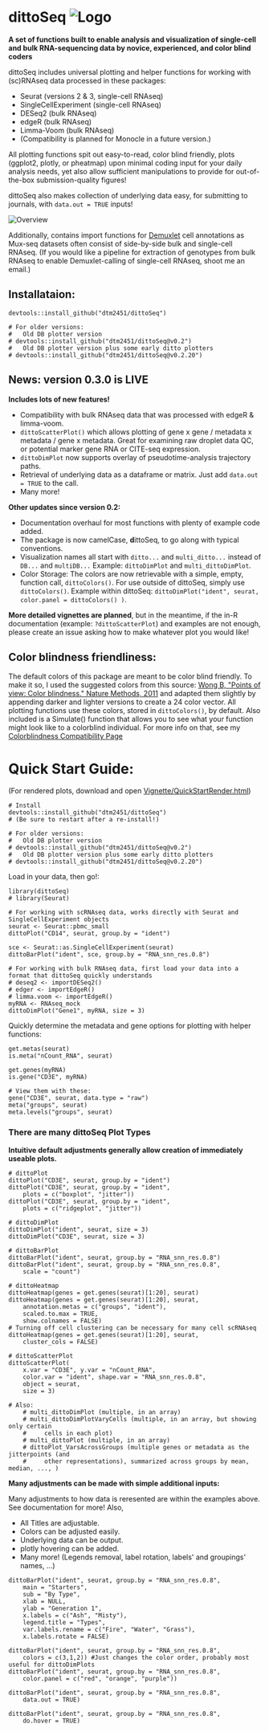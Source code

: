 # dittoSeq ![Logo](Vignette/dittoLogo_mini.png)

**A set of functions built to enable analysis and visualization of single-cell and bulk RNA-sequencing data by novice, experienced, and color blind coders**

dittoSeq includes universal plotting and helper functions for working with (sc)RNAseq data processed in these packages:

- Seurat (versions 2 & 3, single-cell RNAseq)
- SingleCellExperiment (single-cell RNAseq)
- DESeq2 (bulk RNAseq)
- edgeR (bulk RNAseq)
- Limma-Voom (bulk RNAseq)
- (Compatibility is planned for Monocle in a future version.)

All plotting functions spit out easy-to-read, color blind friendly, plots (ggplot2, plotly, or pheatmap) upon minimal coding input for your daily analysis needs, yet also allow sufficient manipulations to provide for out-of-the-box submission-quality figures!

dittoSeq also makes collection of underlying data easy, for submitting to journals, with `data.out = TRUE` inputs!

![Overview](Vignette/dittoSeq.gif)

Additionally, contains import functions for [Demuxlet](https://github.com/statgen/demuxlet) cell annotations as Mux-seq datasets often consist of side-by-side bulk and single-cell RNAseq.  (If you would like a pipeline for extraction of genotypes from bulk RNAseq to enable Demuxlet-calling of single-cell RNAseq, shoot me an email.)

## Installataion:

```
devtools::install_github("dtm2451/dittoSeq")

# For older versions:
#   Old DB plotter version
# devtools::install_github("dtm2451/dittoSeq@v0.2")
#   Old DB plotter version plus some early ditto plotters
# devtools::install_github("dtm2451/dittoSeq@v0.2.20")
```

## News: version 0.3.0 is LIVE

**Includes lots of new features!**

  - Compatibility with bulk RNAseq data that was processed with edgeR & limma-voom.
  - `dittoScatterPlot()` which allows plotting of gene x gene / metadata x metadata / gene x metadata.  Great for examining raw droplet data QC, or potential marker gene RNA or CITE-seq expression.
  - `dittoDimPlot` now supports overlay of pseudotime-analysis trajectory paths.
  - Retrieval of underlying data as a dataframe or matrix.  Just add `data.out = TRUE` to the call.
  - Many more!

**Other updates since version 0.2:**

- Documentation overhaul for most functions with plenty of example code added.
- The package is now camelCase, **d**ittoSeq, to go along with typical conventions.
- Visualization names all start with `ditto...` and `multi_ditto...` instead of `DB...` and `multiDB...` Example: `dittoDimPlot` and `multi_dittoDimPlot`.
- Color Storage: The colors are now retrievable with a simple, empty, function call, `dittoColors()`.  For use outside of dittoSeq, simply use `dittoColors()`.  Example within dittoSeq: `dittoDimPlot("ident", seurat, color.panel = dittoColors() )`.

**More detailed vignettes are planned**, but in the meantime, if the in-R documentation (example: `?dittoScatterPlot`) and examples are not enough, please create an issue asking how to make whatever plot you would like!

## Color blindness friendliness:

The default colors of this package are meant to be color blind friendly.  To make it so, I used the suggested colors from this source: [Wong B, "Points of view: Color blindness." Nature Methods, 2011](https://www.nature.com/articles/nmeth.1618) and adapted them slightly by appending darker and lighter versions to create a 24 color vector. All plotting functions use these colors, stored in `dittoColors()`, by default. Also included is a Simulate() function that allows you to see what your function might look like to a colorblind individual. For more info on that, see my [Colorblindness Compatibility Page](ColorblindCompatibility)

# Quick Start Guide:

(For rendered plots, download and open [Vignette/QuickStartRender.html](Vignette/QuickStartRender.html))

```{r}
# Install
devtools::install_github("dtm2451/dittoSeq")
# (Be sure to restart after a re-install!)
```

```{r}
# For older versions:
#   Old DB plotter version
# devtools::install_github("dtm2451/dittoSeq@v0.2")
#   Old DB plotter version plus some early ditto plotters
# devtools::install_github("dtm2451/dittoSeq@v0.2.20")
```

Load in your data, then go!:

```{r}
library(dittoSeq)
# library(Seurat)

# For working with scRNAseq data, works directly with Seurat and SingleCellExperiment objects
seurat <- Seurat::pbmc_small
dittoPlot("CD14", seurat, group.by = "ident")

sce <- Seurat::as.SingleCellExperiment(seurat)
dittoBarPlot("ident", sce, group.by = "RNA_snn_res.0.8")

# For working with bulk RNAseq data, first load your data into a format that dittoSeq quickly understands
# deseq2 <- importDESeq2()
# edger <- importEdgeR()
# limma.voom <- importEdgeR()
myRNA <- RNAseq_mock
dittoDimPlot("Gene1", myRNA, size = 3)
```

Quickly determine the metadata and gene options for plotting with helper functions:

```{r}
get.metas(seurat)
is.meta("nCount_RNA", seurat)

get.genes(myRNA)
is.gene("CD3E", myRNA)

# View them with these:
gene("CD3E", seurat, data.type = "raw")
meta("groups", seurat)
meta.levels("groups", seurat)
```

### There are many dittoSeq Plot Types

**Intuitive default adjustments generally allow creation of immediately useable plots.**

```{r}
# dittoPlot
dittoPlot("CD3E", seurat, group.by = "ident")
dittoPlot("CD3E", seurat, group.by = "ident",
    plots = c("boxplot", "jitter"))
dittoPlot("CD3E", seurat, group.by = "ident",
    plots = c("ridgeplot", "jitter"))

# dittoDimPlot
dittoDimPlot("ident", seurat, size = 3)
dittoDimPlot("CD3E", seurat, size = 3)

# dittoBarPlot
dittoBarPlot("ident", seurat, group.by = "RNA_snn_res.0.8")
dittoBarPlot("ident", seurat, group.by = "RNA_snn_res.0.8",
    scale = "count")

# dittoHeatmap
dittoHeatmap(genes = get.genes(seurat)[1:20], seurat)
dittoHeatmap(genes = get.genes(seurat)[1:20], seurat,
    annotation.metas = c("groups", "ident"),
    scaled.to.max = TRUE,
    show.colnames = FALSE)
# Turning off cell clustering can be necessary for many cell scRNAseq
dittoHeatmap(genes = get.genes(seurat)[1:20], seurat,
    cluster_cols = FALSE)

# dittoScatterPlot
dittoScatterPlot(
    x.var = "CD3E", y.var = "nCount_RNA",
    color.var = "ident", shape.var = "RNA_snn_res.0.8",
    object = seurat,
    size = 3)

# Also:
    # multi_dittoDimPlot (multiple, in an array)
    # multi_dittoDimPlotVaryCells (multiple, in an array, but showing only certain
    #     cells in each plot)
    # multi_dittoPlot (multiple, in an array)
    # dittoPlot_VarsAcrossGroups (multiple genes or metadata as the jitterpoints (and
    #     other representations), summarized across groups by mean, median, ..., )
```

**Many adjustments can be made with simple additional inputs:**

Many adjustments to how data is reresented are within the examples above.  See documentation for more!  Also,

- All Titles are adjustable.
- Colors can be adjusted easily.
- Underlying data can be output.
- plotly hovering can be added.
- Many more! (Legends removal, label rotation, labels' and groupings' names, ...)

```{r}
dittoBarPlot("ident", seurat, group.by = "RNA_snn_res.0.8",
    main = "Starters",
    sub = "By Type",
    xlab = NULL,
    ylab = "Generation 1",
    x.labels = c("Ash", "Misty"),
    legend.title = "Types",
    var.labels.rename = c("Fire", "Water", "Grass"),
    x.labels.rotate = FALSE)

dittoBarPlot("ident", seurat, group.by = "RNA_snn_res.0.8",
    colors = c(3,1,2)) #Just changes the color order, probably most useful for dittoDimPlots
dittoBarPlot("ident", seurat, group.by = "RNA_snn_res.0.8",
    color.panel = c("red", "orange", "purple"))

dittoBarPlot("ident", seurat, group.by = "RNA_snn_res.0.8",
    data.out = TRUE)

dittoBarPlot("ident", seurat, group.by = "RNA_snn_res.0.8",
    do.hover = TRUE)
```
